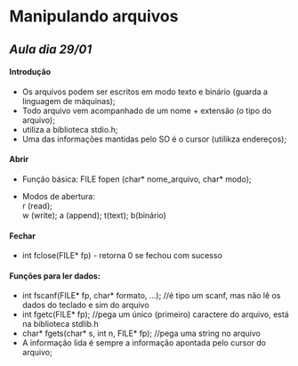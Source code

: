 # Manipulando arquivos
   
## *Aula dia 29/01*

#### Introdução
- Os arquivos podem ser escritos em modo texto e binário (guarda a linguagem de máquinas);
- Todo arquivo vem acompanhado de um nome + extensão (o tipo do arquivo);
- utiliza a biblioteca stdio.h;
- Uma das informações mantidas pelo SO é o cursor (utilikza endereços);

#### Abrir 
- Função básica: FILE fopen (char* nome_arquivo, char* modo);   
   
- Modos de abertura:   
r (read);    
w (write); 
a (append); 
t(text); 
b(binário)

#### Fechar
- int fclose(FILE* fp) - retorna 0 se fechou com sucesso

#### Funções para ler dados:
- int fscanf(FILE* fp, char* formato, ...); //é tipo um scanf, mas não lê os dados do teclado e sim do arquivo
- int fgetc(FILE* fp); //pega um único (primeiro) caractere do arquivo, está na biblioteca stdlib.h
- char* fgets(char* s, int n, FILE* fp); //pega uma string no arquivo 
- A informação lida é sempre a informação apontada pelo cursor do arquivo;
